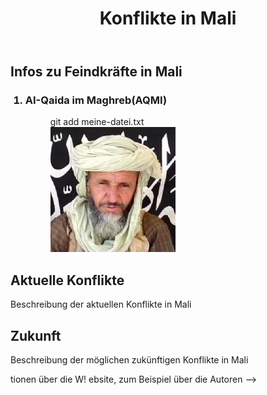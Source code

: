 <!DOCTYPE html>
<html lang="de">
<head>
    <meta charset="UTF-8">
    <meta name="viewport" content="width=device-width, initial-scale=1.0">                    
</head>
<body>
   <body>
    <header>
        <h1>Konflikte in Mali</h1>
    </header>
    <nav>
        <!-- Navigation -->
    </nav>
    <section>
      <h2>Infos zu Feindkräfte in Mali</h2>
          <ol>
            <h3><li>AI-Qaida im Maghreb(AQMI)</li></h3>
               <figure>
                   <figcaption>git add meine-datei.txt</figcaption>
                   <img src=Abdelhamid_Abou_Zeid.jpg alt=Abou Zaid width="200" height="200">
               </figure> 
          </ol>
    </section>
    <section>
        <h2>Aktuelle Konflikte</h2>
        <p>Beschreibung der aktuellen Konflikte in Mali</p>
    </section>
    <section>
        <h2>Zukunft</h2>
        <p>Beschreibung der möglichen zukünftigen Konflikte in Mali</p>
    </section>
    <footer>
tionen über die W!
ebsite, zum Beispiel über die Autoren -->
    </footer>
</body>
</body>
</html>

